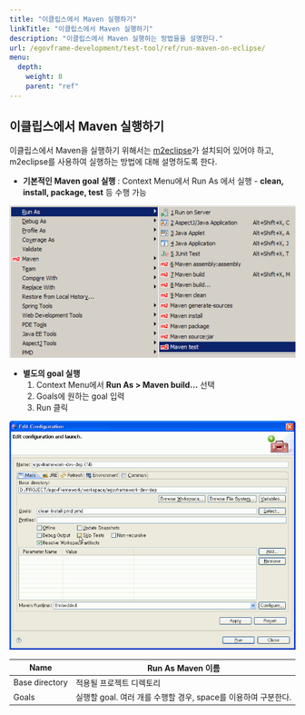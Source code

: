 ```yaml
---
title: "이클립스에서 Maven 실행하기"
linkTitle: "이클립스에서 Maven 실행하기"
description: "이클립스에서 Maven 실행하는 방법을을 설명한다."
url: /egovframe-development/test-tool/ref/run-maven-on-eclipse/
menu:
  depth:
    weight: 8
    parent: "ref"
---
```

## 이클립스에서 Maven 실행하기

이클립스에서 Maven을 실행하기 위해서는 [m2eclipse](http://m2eclipse.sonatype.org/index.html)가 설치되어 있어야 하고, m2eclipse를 사용하여 실행하는 방법에 대해 설명하도록 한다.

* **기본적인 Maven goal 실행** : Context Menu에서 Run As 에서 실행 - **clean, install, package, test** 등 수행 가능

![이클립스에서 Maven 실행하기 1](./images/run-maven-on-eclipse-1.jpg)

* **별도의 goal 실행**
  1. Context Menu에서 **Run As > Maven build…** 선택
  2. Goals에 원하는 goal 입력
  3. Run 클릭

![이클립스에서 Maven 실행하기 2](./images/run-maven-on-eclipse-2.gif)

| Name           | Run As Maven 이름                                              |
| -------------- | -------------------------------------------------------------- |
| Base directory | 적용될 프로젝트 디렉토리                                       |
| Goals          | 실행할 goal. 여러 개를 수행할 경우, space를 이용하여 구분한다. |

